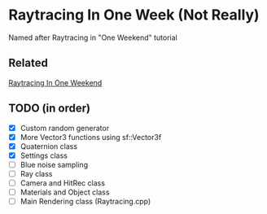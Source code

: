 # Raytracing In One Week (Not Really)
Named after Raytracing in "One Weekend" tutorial
## Related
[Raytracing In One Weekend](https://raytracing.github.io/books/RayTracingInOneWeekend.html)

## TODO (in order)
- [x] Custom random generator
- [x] More Vector3 functions using sf::Vector3f
- [x] Quaternion class
- [x] Settings class
- [ ] Blue noise sampling
- [ ] Ray class
- [ ] Camera and HitRec class
- [ ] Materials and Object class
- [ ] Main Rendering class (Raytracing.cpp)
